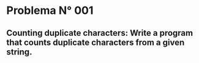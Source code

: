 # Problema N° 001
## Counting duplicate characters: Write a program that counts duplicate characters from a given string.







